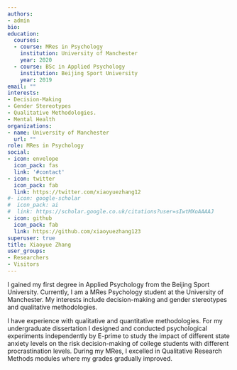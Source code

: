 ```yaml
---
authors:
- admin
bio: 
education:
  courses:
  - course: MRes in Psychology
    institution: University of Manchester
    year: 2020
  - course: BSc in Applied Psychology
    institution: Beijing Sport University
    year: 2019
email: ""
interests:
- Decision-Making
- Gender Stereotypes
- Qualitative Methodologies.
- Mental Health
organizations:
- name: University of Manchester
  url: ""
role: MRes in Psychology
social:
- icon: envelope
  icon_pack: fas
  link: '#contact'
- icon: twitter
  icon_pack: fab
  link: https://twitter.com/xiaoyuezhang12
#- icon: google-scholar
#  icon_pack: ai
#  link: https://scholar.google.co.uk/citations?user=sIwtMXoAAAAJ
- icon: github
  icon_pack: fab
  link: https://github.com/xiaoyuezhang123
superuser: true
title: Xiaoyue Zhang
user_groups:
- Researchers
- Visitors
---
```


I gained my first degree in Applied Psychology from the Beijing Sport University. Currently, I am a MRes Psychology student at the University of Manchester. My interests include decision-making and  gender stereotypes and qualitative methodologies.

I have experience with qualitative and quantitative methodologies. For my undergraduate dissertation I designed and conducted psychological experiments independently by E-prime to study the impact of different state anxiety levels on the risk decision-making of college students with different procrastination levels. During my MRes, I excelled in Qualitative Research Methods modules where my grades gradually improved.